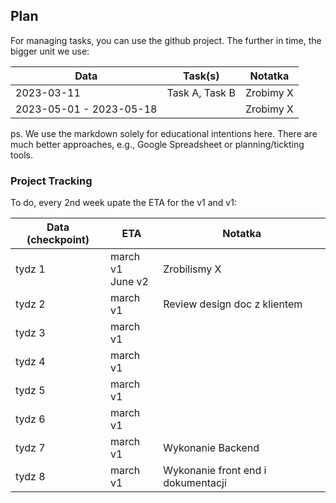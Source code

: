 ## Plan

For managing tasks, you can use the github project. The further in time, the bigger unit we use:

Data                    |  Task(s)        | Notatka   |
------------------------|-----------------|-----------|
2023-03-11              |  Task A, Task B | Zrobimy X |
2023-05-01 - 2023-05-18 |                 | Zrobimy X |

ps. We use the markdown solely for educational intentions here. There are much better approaches, e.g., Google Spreadsheet or planning/tickting tools.

### Project Tracking

To do, every 2nd week upate the ETA for the v1 and v1:

Data (checkpoint)   |  ETA                 | Notatka            |
--------------------|----------------------|--------------------|
tydz 1              | march v1<br/>June v2 |  Zrobilismy X      |
tydz 2              | march v1             |  Review design doc z klientem |
tydz 3              | march v1             |                    |
tydz 4              | march v1             |                    |
tydz 5              | march v1             |                    |
tydz 6              | march v1             |                    |
tydz 7              | march v1             |  Wykonanie   Backend|
tydz 8              | march v1             |   Wykonanie front end i dokumentacji                 | xx
